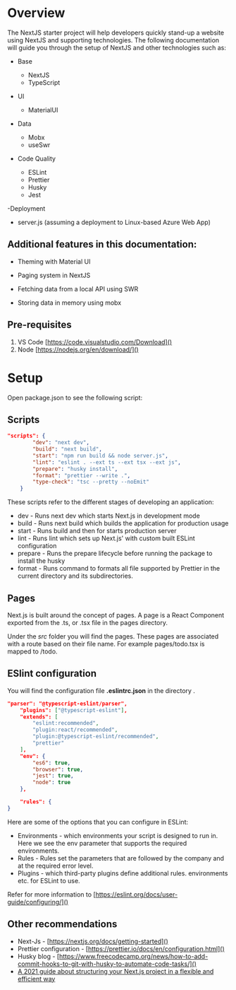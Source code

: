 # **Overview**

The NextJS starter project will help developers quickly stand-up a website using NextJS and supporting technologies. The following documentation will guide you through the setup of NextJS and other technologies such as:

-   Base

    -   NextJS
    -   TypeScript

-   UI

    -   MaterialUI

-   Data

    -   Mobx
    -   useSwr

-   Code Quality
    -   ESLint
    -   Prettier
    -   Husky
    -   Jest

-Deployment

-   server.js (assuming a deployment to Linux-based Azure Web App)

## **Additional features in this documentation:**

-   Theming with Material UI

-   Paging system in NextJS

-   Fetching data from a local API using SWR

-   Storing data in memory using mobx

## Pre-requisites

1. VS Code [https://code.visualstudio.com/Download]()
2. Node [https://nodejs.org/en/download/]()

# **Setup**

Open package.json to see the following script:

## Scripts

```json
"scripts": {
        "dev": "next dev",
        "build": "next build",
        "start": "npm run build && node server.js",
        "lint": "eslint . --ext ts --ext tsx --ext js",
        "prepare": "husky install",
        "format": "prettier --write .",
        "type-check": "tsc --pretty --noEmit"
    }
```

These scripts refer to the different stages of developing an application:

-   dev - Runs next dev which starts Next.js in development mode
-   build - Runs next build which builds the application for production usage
-   start - Runs build and then for starts production server
-   lint - Runs lint which sets up Next.js' with custom built ESLint configuration
-   prepare - Runs the prepare lifecycle before running the package to install the husky
-   format - Runs command to formats all file supported by Prettier in the current directory and its subdirectories.

## Pages

Next.js is built around the concept of pages. A page is a React Component exported from the .ts, or .tsx file in the pages directory.

Under the _src_ folder you will find the pages. These pages are associated with a route based on their file name. For example pages/todo.tsx is mapped to /todo.

## ESlint configuration

You will find the configuration file **.eslintrc.json** in the directory .

```json
"parser": "@typescript-eslint/parser",
    "plugins": ["@typescript-eslint"],
    "extends": [
        "eslint:recommended",
        "plugin:react/recommended",
        "plugin:@typescript-eslint/recommended",
        "prettier"
    ],
    "env": {
        "es6": true,
        "browser": true,
        "jest": true,
        "node": true
    },

    "rules": {
}
```

Here are some of the options that you can configure in ESLint:

-   Environments - which environments your script is designed to run in. Here we see the env parameter that supports the required environments.
-   Rules - Rules set the parameters that are followed by the company and at the required error level.
-   Plugins - which third-party plugins define additional rules. environments etc. for ESLint to use.

Refer for more information to [https://eslint.org/docs/user-guide/configuring/]()

## **Other recommendations**

-   Next-Js - [https://nextjs.org/docs/getting-started]()
-   Prettier configuration - [https://prettier.io/docs/en/configuration.html]()
-   Husky blog - [https://www.freecodecamp.org/news/how-to-add-commit-hooks-to-git-with-husky-to-automate-code-tasks/]()
-   [A 2021 guide about structuring your Next.js project in a flexible and efficient way](https://dev.to/vadorequest/a-2021-guide-about-structuring-your-next-js-project-in-a-flexible-and-efficient-way-472)
